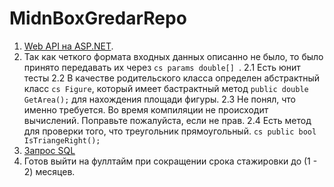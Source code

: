 # MidnBoxGredarRepo
1. [Web API на ASP.NET](https://github.com/gredar11/CookingIsSimpleWebApi "ссылка на репозиторий"). 
2. Так как четкого формата входных данных описанно не было, то было принято передавать их через ```cs params double[] ```.
  2.1 Есть юнит тесты
  2.2 В качестве родительского класса определен абстрактный класс ```cs Figure```, который имеет бастрактный метод ```public double GetArea();``` для нахождения площади фигуры.
  2.3 Не понял, что именно требуется. Во время компиляции не происходит вычислений. Поправьте пожалуйста, если не прав.
  2.4 Есть метод для проверки того, что треугольник прямоугольный. ```cs public bool IsTriangeRight();```
3. [Запрос SQL](https://github.com/gredar11/MidnBoxGredarRepo/blob/master/Question3.sql)
4. Готов выйти на фуллтайм при сокращении срока стажировки до (1 - 2) месяцев.
